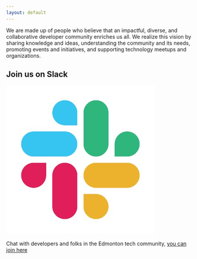 ```yaml
---
layout: default
---
```


We are made up of people who believe that an impactful, diverse, and collaborative developer community enriches us all. We realize this vision by sharing knowledge and ideas, understanding the community and its needs, promoting events and initiatives, and supporting technology meetups and organizations.

## Join us on Slack

[![Slack Logo](/assets/images/slack_logo.jpg)](https://devedmonton-invite.herokuapp.com/)

Chat with developers and folks in the Edmonton tech community, [you can join here](https://devedmonton-invite.herokuapp.com/)
